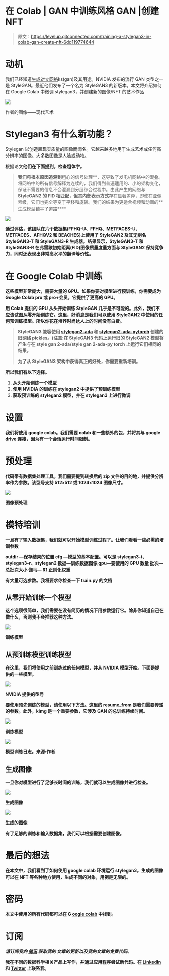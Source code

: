 # 在 Colab | GAN 中训练风格 GAN |创建 NFT

> 原文：<https://levelup.gitconnected.com/training-a-stylegan3-in-colab-gan-create-nft-6dd119774644>

# 动机

我们已经知道[生成对立网络](https://en.wikipedia.org/wiki/Generative_adversarial_network)ks(gan)及其用途。NVIDIA 发布的流行 GAN 类型之一是 StyleGAN。最近他们发布了一个名为 StyleGAN3 的新版本。本文将介绍如何在 Google Colab 中微调 stylegan3，并创建新的图像/NFT 的艺术作品

![](img/55377c72f5a780677cb1a215547e9870.png)

作者的图像——现代艺术

# Stylegan3 有什么新功能？

Stylegan 以创造超现实质量的图像而闻名。它越来越多地用于生成艺术或任何高分辨率的图像。大多数图像是人脸或动物。

根据论文[](https://arxiv.org/pdf/2106.12423.pdf)**他们在下面提到。检查粗体字。**

> **我们将根本原因追溯到**粗心的信号处理**，这导致了发电机网络中的混叠。将网络中的所有信号解释为连续的，我们得到普遍适用的、小的架构变化，保证不需要的信息不会泄漏到分层综合过程中。由此产生的网络与 **StyleGAN2 的 FID 相匹配，但其内部表示方式**存在显著差异，即使在亚像素级，它们也完全等变于平移和旋转。我们的结果为更适合视频和动画的**生成模型铺平了道路****

**![](img/d6ebd528916a5b29a22c6db47b176526.png)**

**通过评估，该团队在六个数据集(FFHQ-U、FFHQ、METFACES-U、METFACES、AFHQV2 和 BEACHES)上使用了 StyleGAN2 及其无别名 StyleGAN3-T 和 StyleGAN3-R 生成器。结果显示，StyleGAN3-T 和 StyleGAN3-R 在弗雷歇初始距离(FID)图像质量度量方面与 StyleGAN2 保持竞争力，同时还表现出非常高水平的翻译等价性。**

# **在 Google Colab 中训练**

**这些模型非常庞大，需要大量的 GPU。如果你要对模型进行预训练，你需要成为 Google Colab pro 或 pro+会员。它提供了更高的 GPU。**

**用 Colab 提供的 GPU 从头开始训练 StyleGAN 几乎是不可能的。此外，我们不应该试图从零开始训练它。这里，好消息是我们可以使用 StyleGAN2 中使用的任何预训练模型。所以你花在培养时尚达人上的时间没有白费。**

> **StyleGAN3 兼容使用 [stylegan2-ada](https://github.com/NVlabs/stylegan2-ada) 和 [stylegan2-ada-pytorch](https://github.com/NVlabs/stylegan2-ada-pytorch) 创建的旧网络 pickles。(注意:在 StyleGAN3 代码上运行旧的 StyleGAN2 模型将产生与在 style gan 2-ada/style gan 2-ada-py torch 上运行它们相同的结果。**
> 
> **为了从 StyleGAN3 架构中获得真正的好处，**你需要重新培训。****

**所以我们有以下选择。**

1.  **从头开始训练一个模型**
2.  **使用 NVIDIA 的训练在 stylegan2 中提供了预训练模型**
3.  **获取预训练的 stylegan2 模型，并在 stylegan3 上进行微调**

# **设置**

**我们将使用 google colab。我们需要 colab 和一些额外的包，并将其与 google drive 连接，因为有一个会话运行时间限制。**

# **预处理**

**代码带有数据集处理工具。我们需要提到转换后的 zip 文件的目的地，并提供分辨率作为参数。该型号支持 512x512 或 1024x1024 图像尺寸。**

**![](img/75880fc4debc2f4ccb684a6f2cf1e25b.png)**

**图像预处理**

# **模特培训**

**一旦有了输入数据集，我们就可以开始模型训练过程了。让我们看看一些必需的培训参数**

**outdir —保存结果的位置
cfg —模型的基本配置。可以是 stylegan3-t、stylegan3-r、stylegan2
数据—训练数据图像
gpu—要使用的 GPU 数量
批次—总批次大小
伽马— R1 正则化权重**

**有大量可选参数。我将要求你检查一下 **train.py** 的文档**

## ****从零开始训练一个模型****

**这个选项很简单，我们需要在没有简历的情况下用参数运行它。除非你知道自己在做什么，否则我不会推荐这种方法。**

**![](img/fcf21c9cf62c19ddf0bf1f4fac48170b.png)**

**训练模型**

## **从预训练模型训练模型**

**在这里，我们将使用之前训练过的任何模型，并从 NVIDIA 模型开始。下面是提供的一些模型。**

**![](img/1627bf2ed33ca7c8b727e2f95860de5f.png)**

**NVIDIA 提供的型号**

**要使用预先训练的模型，请使用以下方法。这里的 resume_from 是我们需要传递的参数。此外，kimg 是一个重要参数，它涉及 GAN 的总训练持续时间。**

**![](img/537833e9591f6c68f818ac44e1ebb651.png)**

**训练模型**

**![](img/9c7ee819f2d68302d259c85f4d140fe6.png)**

**模型训练日志。来源:作者**

## **生成图像**

**一旦你对模型进行了足够长时间的训练，我们就可以生成图像并进行检查。**

**![](img/806fbbc4cebeed68434de1b432e8382b.png)**

**生成图像**

**![](img/db238080e150c0a81b4c73f695990f57.png)**

**生成的图像**

**有了足够的训练和输入数据集，我们可以根据需要创建图像。**

# **最后的想法**

**在本文中，我们看到了如何使用 google colab 环境运行 stylegan3。生成的图像可以在 NFT 等各种地方使用，生成不同的对象，用例是无限的。**

# **密码**

**本文中使用的所有代码都可以在 G [oogle colab](https://colab.research.google.com/drive/1Nal3M-wjv6BeIgyTgvxhaccPFGEP6cbk?usp=sharing) 中找到。**

# **订阅**

***请订阅我的* [***简讯***](https://codesprout.substack.com/welcome) *获取我的* ***文章的更新以及我的文章的免费代码。*****

**我在不同的数据科学相关产品上写作，并通过应用程序尝试新代码。在 [LinkedIn](https://www.linkedin.com/in/shyambv/) 和 [Twitter](https://twitter.com/shyambv) 上联系我。**